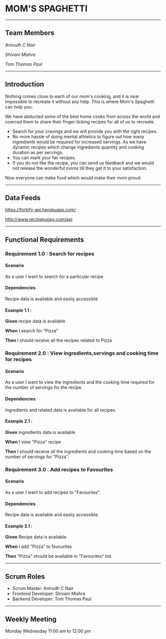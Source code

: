 # MOM'S SPAGHETTI

---

## Team Members
_Anirudh C Nair_ 

_Shivani Mishra_  

_Tom Thomas Paul_

---

## Introduction

Nothing comes close to each of our mom's cooking, and it is near impossible to recreate it without any help. This is where Mom's Spaghetti can help you:

We have abducted some of the best home cooks from across the world and coerced them to share their finger-licking recipes for all of us to recreate.
- Search for your cravings and we will provide you with the right recipes.
- No more hassle of doing mental athletics to figure out how many ingredients would be required for increased servings. As we have dynamic recipes which change ingredients quantity and cooking duration as per servings.
- You can mark your fav recipes.
- If you do not like the recipe, you can send us feedback and we would not release the wonderful moms till they get it to your satisfaction.


Now everyone can make food which would make their mom proud.

---

## Data Feeds

https://forkify-api.herokuapp.com/

http://www.recipepuppy.com/api

---

## Functional Requirements

### Requirement 1.0 : Search for recipes

#### Scenario

As a user I want to search for a particular recipe

#### Dependencies

Recipe data is available and easily accessible

#### Example 1.1 :

**Given** recipe data is available 

**When** I search for "Pizza"

**Then** I should receive all the recipes related to Pizza 


### Requirement 2.0 : View ingredients,servings and cooking time for recipes

#### Scenario

As a user I want to view the ingredients and the cooking time required for the number of servings for the recipe.

#### Dependencies

Ingredients and related data is available for all recipes.

#### Example 2.1 :

**Given** ingredients data is available 

**When** I view "Pizza" recipe

**Then** I should receive all the ingredients and cooking time based on the number of servings for "Pizza". 

### Requirement 3.0 : Add recipes to Favourites

#### Scenario

As a user I want to add recipes to "Favourites".

#### Dependencies

Recipe data is available and easily accessible.

#### Example 3.1 :

**Given** Recipe data is available 

**When** I add "Pizza" to favourites

**Then** "Pizza" should be available in "Favourites" list.

---

## Scrum Roles

- Scrum Master: Anirudh C Nair
- Frontend Developer: Shivani Mishra
- Backend Developer: Tom Thomas Paul

---

## Weekly Meeting

Monday Wednesday 11:00 am to 12:00 pm





